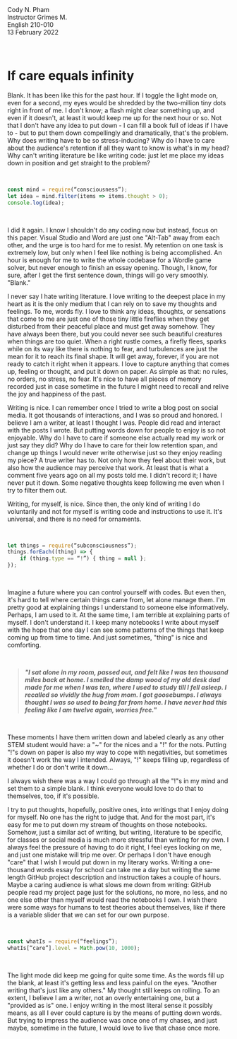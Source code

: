 <div class="small-text" id="info">
<span>Cody N. Pham</span>
</br>
<span>Instructor Grimes M.</span>
</br>
<span>English 210-010</span>
</br>
<span>13 February 2022</span>
</br>
</div>

</br>

</br>

# If care equals infinity

Blank. It has been like this for the past hour. If I toggle the light mode on, even for a second, my eyes would be shredded by the two-million tiny dots right in front of me. I don't know; a flash might clear something up, and even if it doesn't, at least it would keep me up for the next hour or so. Not that I don't have any idea to put down - I can fill a book full of ideas if I have to - but to put them down compellingly and dramatically, that's the problem. Why does writing have to be so stress-inducing? Why do I have to care about the audience's retention if all they want to know is what's in my head? Why can't writing literature be like writing code: just let me place my ideas down in position and get straight to the problem?

</br>

```js
const mind = require(“consciousness”);
let idea = mind.filter(items => items.thought > 0);
console.log(idea);
```

</br>

I did it again. I know I shouldn't do any coding now but instead, focus on this paper. Visual Studio and Word are just one "Alt-Tab" away from each other, and the urge is too hard for me to resist. My retention on one task is extremely low, but only when I feel like nothing is being accomplished. An hour is enough for me to write the whole codebase for a Wordle game solver, but never enough to finish an essay opening. Though, I know, for sure, after I get the first sentence down, things will go very smoothly. "Blank."

I never say I hate writing literature. I love writing to the deepest place in my heart as it is the only medium that I can rely on to save my thoughts and feelings. To me, words fly. I love to think any ideas, thoughts, or sensations that come to me are just one of those tiny little fireflies when they get disturbed from their peaceful place and must get away somehow. They have always been there, but you could never see such beautiful creatures when things are too quiet. When a right rustle comes, a firefly flees, sparks while on its way like there is nothing to fear, and turbulences are just the mean for it to reach its final shape. It will get away, forever, if you are not ready to catch it right when it appears. I love to capture anything that comes up, feeling or thought, and put it down on paper. As simple as that: no rules, no orders, no stress, no fear. It's nice to have all pieces of memory recorded just in case sometime in the future I might need to recall and relive the joy and happiness of the past.

Writing is nice. I can remember once I tried to write a blog post on social media. It got thousands of interactions, and I was so proud and honored. I believe I am a writer, at least I thought I was. People did read and interact with the posts I wrote. But putting words down for people to enjoy is so not enjoyable. Why do I have to care if someone else actually read my work or just say they did? Why do I have to care for their low retention span, and change up things I would never write otherwise just so they enjoy reading my piece? A true writer has to. Not only how they feel about their work, but also how the audience may perceive that work. At least that is what a comment five years ago on all my posts told me. I didn't record it; I have never put it down. Some negative thoughts keep following me even when I try to filter them out.

Writing, for myself, is nice. Since then, the only kind of writing I do voluntarily and not for myself is writing code and instructions to use it. It's universal, and there is no need for ornaments.

</br>

```js
let things = require(“subconsciousness”);
things.forEach((thing) => {
    if (thing.type == “!”) { thing = null };
});
```

</br>

Imagine a future where you can control yourself with codes. But even then, it's hard to tell where certain things came from, let alone manage them. I'm pretty good at explaining things I understand to someone else informatively. Perhaps, I am used to it. At the same time, I am terrible at explaining parts of myself. I don't understand it. I keep many notebooks I write about myself with the hope that one day I can see some patterns of the things that keep coming up from time to time. And just sometimes, "thing" is nice and comforting.

</br>

> ***"I sat alone in my room, passed out, and felt like I was ten thousand miles back at home. I smelled the damp wood of my old desk dad made for me when I was ten, where I used to study till I fell asleep. I recalled so vividly the hug from mom. I got goosebumps. I always thought I was so used to being far from home. I have never had this feeling like I am twelve again, worries free."***

</br>

These moments I have them written down and labeled clearly as any other STEM student would have: a "~" for the nices and a "!" for the nots. Putting "!"s down on paper is also my way to cope with negativities, but sometimes it doesn't work the way I intended. Always, "!" keeps filling up, regardless of whether I do or don't write it down...

I always wish there was a way I could go through all the "!"s in my mind and set them to a simple blank. I think everyone would love to do that to themselves, too, if it's possible.

I try to put thoughts, hopefully, positive ones, into writings that I enjoy doing for myself. No one has the right to judge that. And for the most part, it's easy for me to put down my stream of thoughts on those notebooks. Somehow, just a similar act of writing, but writing, literature to be specific, for classes or social media is much more stressful than writing for my own. I always feel the pressure of having to do it right, I feel eyes locking on me, and just one mistake will trip me over. Or perhaps I don't have enough "care" that I wish I would put down in my literary works. Writing a one-thousand words essay for school can take me a day but writing the same length GitHub project description and instruction takes a couple of hours. Maybe a caring audience is what slows me down from writing: GitHub people read my project page just for the solutions, no more, no less, and no one else other than myself would read the notebooks I own. I wish there were some ways for humans to test theories about themselves, like if there is a variable slider that we can set for our own purpose.

</br>

```js
const whatIs = require(“feelings”);
whatIs[“care”].level = Math.pow(10, 1000);
```

</br>

The light mode did keep me going for quite some time. As the words fill up the blank, at least it's getting less and less painful on the eyes. "Another writing that's just like any others." My thought still keeps on rolling. To an extent, I believe I am a writer, not an overly entertaining one, but a "provided as is" one. I enjoy writing in the most literal sense it possibly means, as all I ever could capture is by the means of putting down words. But trying to impress the audience was once one of my chases, and just maybe, sometime in the future, I would love to live that chase once more.

</br>
